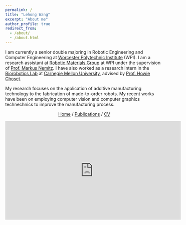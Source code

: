 ```yaml
---
permalink: /
title: "Lehong Wang"
excerpt: "About me"
author_profile: true
redirect_from: 
  - /about/
  - /about.html
---
```


I am currently a senior double majoring in Robotic Engineering and Computer Engineering at [Worcester Polytechnic Institute](https://www.wpi.edu/) (WPI).
I am a research assistant at [Robotic Materials Group](https://wp.wpi.edu/roboticmaterialsgroup/) at WPI under the supervision of [Prof. Markus Nemitz](https://www.wpi.edu/people/faculty/mnemitz).
I have also worked as a research intern in the [Biorobotics Lab](http://biorobotics.ri.cmu.edu/index.php) at [Carnegie Mellon University](https://www.cmu.edu/), advised by [Prof. Howie Choset](https://www.ri.cmu.edu/ri-faculty/howie-choset/).

My research focuses on the application of additive manufacturing technology to the fabrication of made-to-order robots. 
My recent works have been on employing computer vision and computer graphics technechnics to improve the manufacturing process.

<p style="text-align: center;"> 
  <a href="https://lehong-wang.github.io/">Home</a>
  /
  <a href="https://lehong-wang.github.io//publications/">Publications</a>
  /
  <a href="https://lehong-wang.github.io//files/Lehong_Wang_CV.pdf">CV</a>
</p>



<iframe 
  width="560" height="315" 
  src="https://www.youtube.com/embed/Q5BHOogOOLo?autoplay=1&mute=1" 
  title="YouTube video player" 
  frameborder="0" 
  allow="accelerometer; autoplay; clipboard-write; encrypted-media; gyroscope; picture-in-picture; web-share" allowfullscreen>
</iframe>

